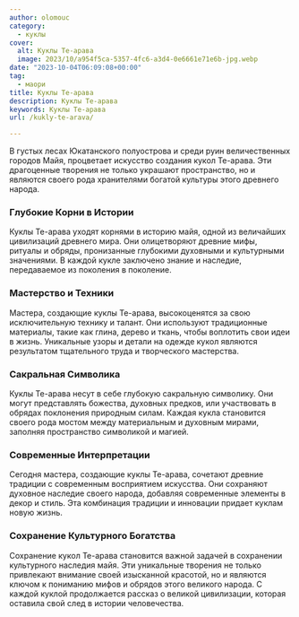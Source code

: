 ```yaml
---
author: olomouc
category:
  - куклы
cover:
  alt: Куклы Те-арава
  image: 2023/10/a954f5ca-5357-4fc6-a3d4-0e6661e71e6b-jpg.webp
date: "2023-10-04T06:09:08+00:00"
tag:
  - маори
title: Куклы Те-арава
description: Куклы Те-арава
keywords: Куклы Те-арава
url: /kukly-te-arava/

---
```

В густых лесах Юкатанского полуострова и среди руин величественных городов Майя, процветает искусство создания кукол Те-арава. Эти драгоценные творения не только украшают пространство, но и являются своего рода хранителями богатой культуры этого древнего народа.

### Глубокие Корни в Истории

Куклы Те-арава уходят корнями в историю майя, одной из величайших цивилизаций древнего мира. Они олицетворяют древние мифы, ритуалы и обряды, пронизанные глубокими духовными и культурными значениями. В каждой кукле заключено знание и наследие, передаваемое из поколения в поколение.

### Мастерство и Техники

Мастера, создающие куклы Те-арава, высокоценятся за свою исключительную технику и талант. Они используют традиционные материалы, такие как глина, дерево и ткань, чтобы воплотить свои идеи в жизнь. Уникальные узоры и детали на одежде кукол являются результатом тщательного труда и творческого мастерства.

### Сакральная Символика

Куклы Те-арава несут в себе глубокую сакральную символику. Они могут представлять божества, духовных предков, или участвовать в обрядах поклонения природным силам. Каждая кукла становится своего рода мостом между материальным и духовным мирами, заполняя пространство символикой и магией.

### Современные Интерпретации

Сегодня мастера, создающие куклы Те-арава, сочетают древние традиции с современным восприятием искусства. Они сохраняют духовное наследие своего народа, добавляя современные элементы в декор и стиль. Эта комбинация традиции и инновации придает куклам новую жизнь.

### Сохранение Культурного Богатства

Сохранение кукол Те-арава становится важной задачей в сохранении культурного наследия майя. Эти уникальные творения не только привлекают внимание своей изысканной красотой, но и являются ключом к пониманию мифов и обрядов этого великого народа. С каждой куклой продолжается рассказ о великой цивилизации, которая оставила свой след в истории человечества.
